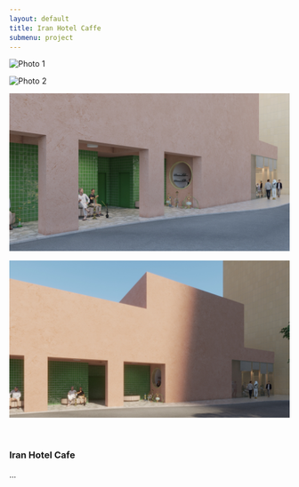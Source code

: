 ```yaml
---
layout: default
title: Iran Hotel Caffe
submenu: project
---
```


![Photo 1](works/iran-hotel-cafe/cafe2_cam1_Grd.jpg)

![Photo 2](works/iran-hotel-cafe/cafe2_cam2_Grd.jpg)

![Photo 3](works/iran-hotel-cafe/cafe2_cam3_01.jpg)

![Photo 4](works/iran-hotel-cafe/cafe2_cam3_02.jpg)

<br id="scr-to-here" />

### Iran Hotel Cafe

...